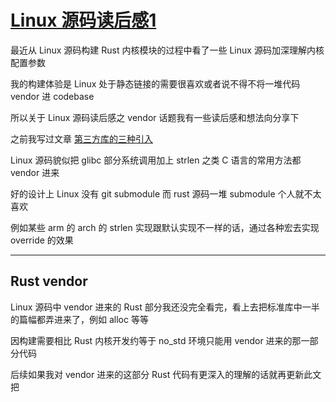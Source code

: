 # [Linux 源码读后感1](/2022/07/linux_source_review_1_vendor.md)

最近从 Linux 源码构建 Rust 内核模块的过程中看了一些 Linux 源码加深理解内核配置参数

我的构建体验是 Linux 处于静态链接的需要很喜欢或者说不得不将一堆代码 vendor 进 codebase

所以关于 Linux 源码读后感之 vendor 话题我有一些读后感和想法向分享下

之前我写过文章 [第三方库的三种引入](/2022/07/three_way_import_third_party_lib.md)

Linux 源码貌似把 glibc 部分系统调用加上 strlen 之类 C 语言的常用方法都 vendor 进来

好的设计上 Linux 没有 git submodule 而 rust 源码一堆 submodule 个人就不太喜欢

例如某些 arm 的 arch 的 strlen 实现跟默认实现不一样的话，通过各种宏去实现 override 的效果

---

## Rust vendor

Linux 源码中 vendor 进来的 Rust 部分我还没完全看完，看上去把标准库中一半的篇幅都弄进来了，例如 alloc 等等

因构建需要相比 Rust 内核开发约等于 no_std 环境只能用 vendor 进来的那一部分代码

后续如果我对 vendor 进来的这部分 Rust 代码有更深入的理解的话就再更新此文把

